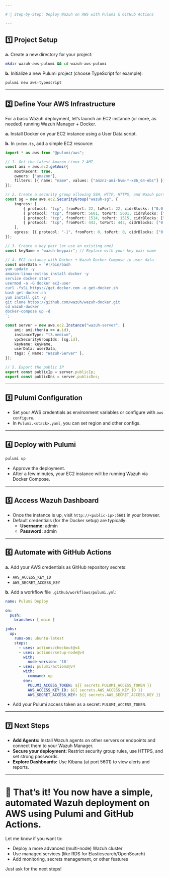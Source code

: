 ```yaml
---

# 🚀 Step-by-Step: Deploy Wazuh on AWS with Pulumi & GitHub Actions

---
```


## 1️⃣ **Project Setup**

**a.** Create a new directory for your project:
```bash
mkdir wazuh-aws-pulumi && cd wazuh-aws-pulumi
```

**b.** Initialize a new Pulumi project (choose TypeScript for example):
```bash
pulumi new aws-typescript
```

---

## 2️⃣ **Define Your AWS Infrastructure**

For a basic Wazuh deployment, let’s launch an EC2 instance (or more, as needed) running Wazuh Manager + Docker.

**a.** Install Docker on your EC2 instance using a User Data script.

**b.** In `index.ts`, add a simple EC2 resource:

````typescript
import * as aws from "@pulumi/aws";

// 1. Get the latest Amazon Linux 2 AMI
const ami = aws.ec2.getAmi({
    mostRecent: true,
    owners: ["amazon"],
    filters: [{ name: "name", values: ["amzn2-ami-hvm-*-x86_64-ebs"] }],
});

// 2. Create a security group allowing SSH, HTTP, HTTPS, and Wazuh ports
const sg = new aws.ec2.SecurityGroup("wazuh-sg", {
    ingress: [
        { protocol: "tcp", fromPort: 22, toPort: 22, cidrBlocks: ["0.0.0.0/0"] },   // SSH
        { protocol: "tcp", fromPort: 5601, toPort: 5601, cidrBlocks: ["0.0.0.0/0"] }, // Kibana
        { protocol: "tcp", fromPort: 1514, toPort: 1515, cidrBlocks: ["0.0.0.0/0"] }, // Wazuh
        { protocol: "tcp", fromPort: 443, toPort: 443, cidrBlocks: ["0.0.0.0/0"] },   // HTTPS
    ],
    egress: [{ protocol: "-1", fromPort: 0, toPort: 0, cidrBlocks: ["0.0.0.0/0"] }],
});

// 3. Create a key pair (or use an existing one)
const keyName = "wazuh-keypair"; // Replace with your key pair name

// 4. EC2 instance with Docker + Wazuh Docker Compose in user data
const userData = `#!/bin/bash
yum update -y
amazon-linux-extras install docker -y
service docker start
usermod -a -G docker ec2-user
curl -fsSL https://get.docker.com -o get-docker.sh
bash get-docker.sh
yum install git -y
git clone https://github.com/wazuh/wazuh-docker.git
cd wazuh-docker
docker-compose up -d
`;

const server = new aws.ec2.Instance("wazuh-server", {
    ami: ami.then(a => a.id),
    instanceType: "t3.medium",
    vpcSecurityGroupIds: [sg.id],
    keyName: keyName,
    userData: userData,
    tags: { Name: "Wazuh-Server" },
});

// 5. Export the public IP
export const publicIp = server.publicIp;
export const publicDns = server.publicDns;
````

---

## 3️⃣ **Pulumi Configuration**

- Set your AWS credentials as environment variables or configure with `aws configure`.
- In `Pulumi.<stack>.yaml`, you can set region and other configs.

---

## 4️⃣ **Deploy with Pulumi**

```bash
pulumi up
```
- Approve the deployment.  
- After a few minutes, your EC2 instance will be running Wazuh via Docker Compose.

---

## 5️⃣ **Access Wazuh Dashboard**

- Once the instance is up, visit `http://<public-ip>:5601` in your browser.
- Default credentials (for the Docker setup) are typically:
  - **Username:** admin
  - **Password:** admin

---

## 6️⃣ **Automate with GitHub Actions**

**a.** Add your AWS credentials as GitHub repository secrets:  
- `AWS_ACCESS_KEY_ID`  
- `AWS_SECRET_ACCESS_KEY`

**b.** Add a workflow file `.github/workflows/pulumi.yml`:

````yaml
name: Pulumi Deploy

on:
  push:
    branches: [ main ]

jobs:
  up:
    runs-on: ubuntu-latest
    steps:
      - uses: actions/checkout@v4
      - uses: actions/setup-node@v4
        with:
          node-version: '18'
      - uses: pulumi/actions@v4
        with:
          command: up
        env:
          PULUMI_ACCESS_TOKEN: ${{ secrets.PULUMI_ACCESS_TOKEN }}
          AWS_ACCESS_KEY_ID: ${{ secrets.AWS_ACCESS_KEY_ID }}
          AWS_SECRET_ACCESS_KEY: ${{ secrets.AWS_SECRET_ACCESS_KEY }}
````

- Add your Pulumi access token as a secret: `PULUMI_ACCESS_TOKEN`.

---

## 7️⃣ **Next Steps**

- **Add Agents:** Install Wazuh agents on other servers or endpoints and connect them to your Wazuh Manager.
- **Secure your deployment:** Restrict security group rules, use HTTPS, and set strong passwords.
- **Explore Dashboards:** Use Kibana (at port 5601) to view alerts and reports.

---

# 🎉 That’s it! You now have a simple, automated Wazuh deployment on AWS using Pulumi and GitHub Actions.

Let me know if you want to:
- Deploy a more advanced (multi-node) Wazuh cluster
- Use managed services (like RDS for Elasticsearch/OpenSearch)
- Add monitoring, secrets management, or other features

Just ask for the next steps!
